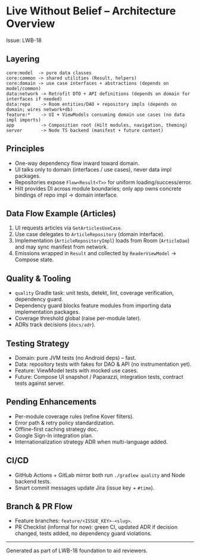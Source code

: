 # Live Without Belief – Architecture Overview

Issue: LWB-18

## Layering

```
core:model  -> pure data classes
core:common -> shared utilities (Result, helpers)
core:domain -> use case interfaces + abstractions (depends on model/common)
data:network -> Retrofit DTO + API definitions (depends on domain for interfaces if needed)
data:repo    -> Room entities/DAO + repository impls (depends on domain; wires network+db)
feature:*    -> UI + ViewModels consuming domain use cases (no data impl imports)
app          -> Composition root (Hilt modules, navigation, theming)
server       -> Node TS backend (manifest + future content)
```

## Principles
- One-way dependency flow inward toward domain.
- UI talks only to domain (interfaces / use cases), never data impl packages.
- Repositories expose `Flow<Result<T>>` for uniform loading/success/error.
- Hilt provides DI across module boundaries; only app owns concrete bindings of repo impl -> domain interface.

## Data Flow Example (Articles)
1. UI requests articles via `GetArticlesUseCase`.
2. Use case delegates to `ArticleRepository` (domain interface).
3. Implementation (`ArticleRepositoryImpl`) loads from Room (`ArticleDao`) and may sync manifest from network.
4. Emissions wrapped in `Result` and collected by `ReaderViewModel` -> Compose state.

## Quality & Tooling
- `quality` Gradle task: unit tests, detekt, lint, coverage verification, dependency guard.
- Dependency guard blocks feature modules from importing data implementation packages.
- Coverage threshold global (raise per-module later).
- ADRs track decisions (`docs/adr`).

## Testing Strategy
- Domain: pure JVM tests (no Android deps) – fast.
- Data: repository tests with fakes for DAO & API (no instrumentation yet).
- Feature: ViewModel tests with mocked use cases.
- Future: Compose UI snapshot / Paparazzi, integration tests, contract tests against server.

## Pending Enhancements
- Per-module coverage rules (refine Kover filters).
- Error path & retry policy standardization.
- Offline-first caching strategy doc.
- Google Sign-In integration plan.
- Internationalization strategy ADR when multi-language added.

## CI/CD
- GitHub Actions + GitLab mirror both run `./gradlew quality` and Node backend tests.
- Smart commit messages update Jira (issue key + `#time`).

## Branch & PR Flow
- Feature branches: `feature/<ISSUE_KEY>-<slug>`.
- PR Checklist (informal for now): green CI, updated ADR if decision changed, tests added, no dependency guard violations.

---
Generated as part of LWB-18 foundation to aid reviewers.
